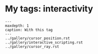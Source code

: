 # My tags: interactivity

```{toctree}
---
maxdepth: 1
caption: With this tag
---
../gallery/cursor_position.rst
../gallery/interactive_scripting.rst
../gallery/cursor_ray.rst
```
